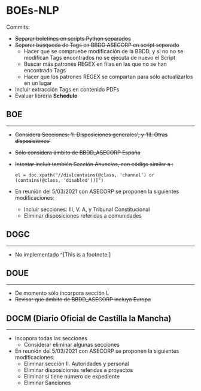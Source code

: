 # BOEs-NLP
Commits:
* ~~Separar boletines en scripts Python separados~~
* ~~Separar búsqueda de Tags en BBDD ASECORP en script separado~~
    + Hacer que se compruebe modificación de la BBDD, y si no no se modifican Tags encontrados no se ejecuta de nuevo el Script
    + Buscar más patrones REGEX en filas en las que no se han encontrado Tags
    + Hacer que los patrones REGEX se compartan para sólo actualizarlos en un lugar
* Incluir extracción Tags en contenido PDFs
* Evaluar librería **Schedule**

## BOE
---
* ~~Considera Secciones: 'I. Disposiciones generales', y 'III. Otras disposiciones'~~
* ~~Sólo considera ámbito de BBDD_ASECORP España~~
* ~~Intentar incluír también Sección Anuncios, con código similar a :~~

    ```el = doc.xpath("//div[contains(@class, 'channel') or (contains(@class, 'disabled'))]")```

* En reunión del 5/03/2021 con ASECORP se proponen la siguientes modificaciones:
    + Incluír secciones: III, V. A, y Tribunal Constitucional
    + Eliminar disposiciones referidas a comunidades 

## DOGC
---
* No implementado ^[This is a footnote.]

## DOUE
---
* De momento sólo incorpora sección L
* ~~Revisar que ámbito de BBDD_ASECORP incluya Europa~~

## DOCM (Diario Oficial de Castilla la Mancha)
---
* Incopora todas las secciones
    * Considerar eliminar algunas secciones
* En reunión del 5/03/2021 con ASECORP se proponen la siguientes modificaciones:
    * Eliminar sección II. Autoridades y personal
    * Eliminar disposiciones referidas a proyectos
    * Eliminar si tiene número de expediente
    * Eliminar Sanciones
